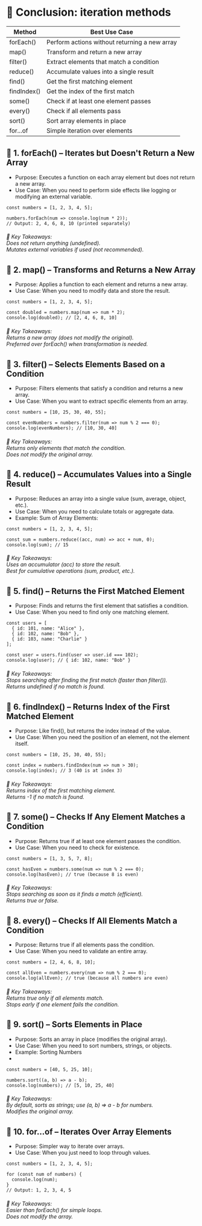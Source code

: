 # 🎯 Conclusion:  iteration methods
<h6> 

| Method| 	Best Use Case| 
|-----------|------------------|
| forEach()| 	Perform actions without returning a new array| 
| map()	| Transform and return a new array| 
| filter()	| Extract elements that match a condition| 
| reduce()| 	Accumulate values into a single result| 
| find()| 	Get the first matching element| 
| findIndex()| 	Get the index of the first match| 
| some()| 	Check if at least one element passes| 
| every()| 	Check if all elements pass| 
| sort()| 	Sort array elements in place| 
| for...of| 	Simple iteration over elements| 



</h6>

## 📌 1. forEach() – Iterates but Doesn't Return a New Array
- Purpose: Executes a function on each array element but does not return a new array.
- Use Case: When you need to perform side effects like logging or modifying an external variable.
 
```
const numbers = [1, 2, 3, 4, 5];

numbers.forEach(num => console.log(num * 2)); 
// Output: 2, 4, 6, 8, 10 (printed separately)
```

<h6> 
🚀 Key Takeaways: <br> 
Does not return anything (undefined). <br> 
Mutates external variables if used (not recommended). <br> 
  
</h6>

## 📌 2. map() – Transforms and Returns a New Array
- Purpose: Applies a function to each element and returns a new array.
- Use Case: When you need to modify data and store the result.
 

```
const numbers = [1, 2, 3, 4, 5];

const doubled = numbers.map(num => num * 2);
console.log(doubled); // [2, 4, 6, 8, 10]
```
<h6> 
🚀 Key Takeaways: <br> 
Returns a new array (does not modify the original). <br> 
Preferred over forEach() when transformation is needed. <br> 
</h6>


## 📌 3. filter() – Selects Elements Based on a Condition
- Purpose: Filters elements that satisfy a condition and returns a new array.
- Use Case: When you want to extract specific elements from an array.
 
```
const numbers = [10, 25, 30, 40, 55];

const evenNumbers = numbers.filter(num => num % 2 === 0);
console.log(evenNumbers); // [10, 30, 40]
```
<h6>
🚀 Key Takeaways: <br> 
Returns only elements that match the condition. <br> 
Does not modify the original array. <br> 
</h6>

## 📌 4. reduce() – Accumulates Values into a Single Result
- Purpose: Reduces an array into a single value (sum, average, object, etc.).
- Use Case: When you need to calculate totals or aggregate data.
-  Example: Sum of Array Elements:
```
const numbers = [1, 2, 3, 4, 5];

const sum = numbers.reduce((acc, num) => acc + num, 0);
console.log(sum); // 15
```
<h6> 
🚀 Key Takeaways: <br> 
Uses an accumulator (acc) to store the result. <br> 
Best for cumulative operations (sum, product, etc.). <br> 
</h6>

## 📌 5. find() – Returns the First Matched Element
- Purpose: Finds and returns the first element that satisfies a condition.
- Use Case: When you need to find only one matching element.
 
```
const users = [
  { id: 101, name: "Alice" },
  { id: 102, name: "Bob" },
  { id: 103, name: "Charlie" }
];

const user = users.find(user => user.id === 102);
console.log(user); // { id: 102, name: "Bob" }
```
<h6> 
🚀 Key Takeaways: <br> 
Stops searching after finding the first match (faster than filter()). <br> 
Returns undefined if no match is found. <br> 
</h6>

## 📌 6. findIndex() – Returns Index of the First Matched Element
- Purpose: Like find(), but returns the index instead of the value.
- Use Case: When you need the position of an element, not the element itself.
 
```
const numbers = [10, 25, 30, 40, 55];

const index = numbers.findIndex(num => num > 30);
console.log(index); // 3 (40 is at index 3)
```

<h6> 
🚀 Key Takeaways: <br> 
Returns index of the first matching element. <br> 
Returns -1 if no match is found. <br> 
</h6>

## 📌 7. some() – Checks If Any Element Matches a Condition
- Purpose: Returns true if at least one element passes the condition.
- Use Case: When you need to check for existence.
 
```
const numbers = [1, 3, 5, 7, 8];

const hasEven = numbers.some(num => num % 2 === 0);
console.log(hasEven); // true (because 8 is even)
```
<h6> 
🚀 Key Takeaways:<br> 
Stops searching as soon as it finds a match (efficient).<br> 
Returns true or false.<br> 
</h6>

## 📌 8. every() – Checks If All Elements Match a Condition
- Purpose: Returns true if all elements pass the condition.
- Use Case: When you need to validate an entire array.
 
```
const numbers = [2, 4, 6, 8, 10];

const allEven = numbers.every(num => num % 2 === 0);
console.log(allEven); // true (because all numbers are even)
```

<h6> 
🚀 Key Takeaways: <br> 
Returns true only if all elements match. <br> 
Stops early if one element fails the condition. <br> 
</h6>

## 📌 9. sort() – Sorts Elements in Place
- Purpose: Sorts an array in place (modifies the original array).
- Use Case: When you need to sort numbers, strings, or objects.
-  Example: Sorting Numbers
-  
```
const numbers = [40, 5, 25, 10];

numbers.sort((a, b) => a - b);
console.log(numbers); // [5, 10, 25, 40]
```

<h6> 
🚀 Key Takeaways: <br> 
By default, sorts as strings; use (a, b) => a - b for numbers. <br> 
Modifies the original array. <br> 
</h6>

## 📌 10. for...of – Iterates Over Array Elements
- Purpose: Simpler way to iterate over arrays.
- Use Case: When you just need to loop through values.
 
```
const numbers = [1, 2, 3, 4, 5];

for (const num of numbers) {
  console.log(num); 
}
// Output: 1, 2, 3, 4, 5
```

<h6> 
🚀 Key Takeaways: <br>  
Easier than forEach() for simple loops.<br>  
Does not modify the array. <br> 
</h6>
